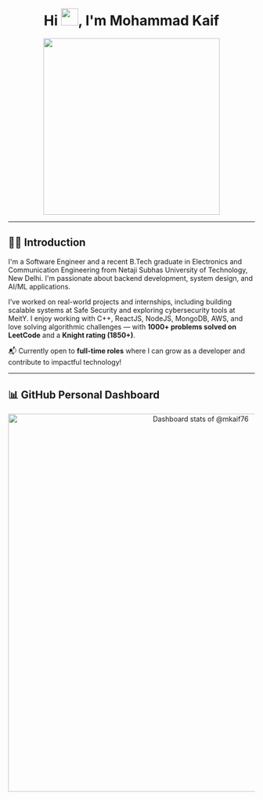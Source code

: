 
<h1 align="center">Hi <img src="https://media.giphy.com/media/hvRJCLFzcasrR4ia7z/giphy.gif" width="35">, I'm Mohammad Kaif</h1>

<div align="center">
<a href="https://ossinsight.io">
  <img src="https://ossinsight.io/web/static/img/screenshots/homepage.gif" height=360 />
</a>
</div>

---

## 👨‍💻 Introduction

I'm a Software Engineer and a recent B.Tech graduate in Electronics and Communication Engineering from Netaji Subhas University of Technology, New Delhi. I'm passionate about backend development, system design, and AI/ML applications.

I’ve worked on real-world projects and internships, including building scalable systems at Safe Security and exploring cybersecurity tools at MeitY. I enjoy working with C++, ReactJS, NodeJS, MongoDB, AWS, and love solving algorithmic challenges — with **1000+ problems solved on LeetCode** and a **Knight rating (1850+)**.

📬 Currently open to **full-time roles** where I can grow as a developer and contribute to impactful technology!

---

## 📊 GitHub Personal Dashboard

<a href="https://next.ossinsight.io/widgets/official/compose-user-dashboard-stats?user_id=111599709" target="_blank" align="center">
  <picture>
    <source media="(prefers-color-scheme: dark)" srcset="https://next.ossinsight.io/widgets/official/compose-user-dashboard-stats/thumbnail.png?user_id=111599709&image_size=auto&color_scheme=dark" width="771" height="auto">
    <img alt="Dashboard stats of @mkaif76" src="https://next.ossinsight.io/widgets/official/compose-user-dashboard-stats/thumbnail.png?user_id=111599709&image_size=auto&color_scheme=light" width="771" height="auto">
  </picture>
</a>



